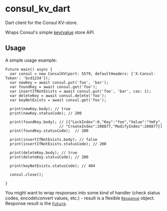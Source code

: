 # consul_kv_dart

Dart client for the Consul KV-store.

Wraps Consul's simple [key/value](https://www.consul.io/api/kv.html) store API.

## Usage

A simple usage example:

    Future main() async {
      var consul = new ConsulKV(port: 5579, defaultHeaders: {'X-Consul-Token': 'bcd1234'});
      var newKey = await consul.put('foo', 'bar');
      var foundKey = await consul.get('foo');
      var insertIfNotExists = await consul.put('foo', 'bar', cas: 1);
      var deleteKey = await consul.delete('foo');
      var keyNotExists = await consul.get('foo');
    
      print(newKey.body); // true
      print(newKey.statusCode); // 200
    
      print(foundKey.body); // [{"LockIndex":0,"Key":"foo","Value":"YmFy",
                            // "CreateIndex":208877,"ModifyIndex":208877}]
      print(foundKey.statusCode);  // 200
    
      print(insertIfNotExists.body); // false
      print(insertIfNotExists.statusCode); // 200
    
      print(deleteKey.body); // true
      print(deleteKey.statusCode); // 200
    
      print(keyNotExists.statusCode); // 404
    
      consul.close();
    
    }

You might want to wrap responses into some kind of handler 
(check status codes, encode\convert values, etc.) - result is a flexible [`Response`](https://www.dartdocs.org/documentation/http/0.11.3%2B16/http/Response-class.html) object.
Response result is the [`Future`](https://api.dartlang.org/stable/1.24.3/dart-async/Future-class.html).
